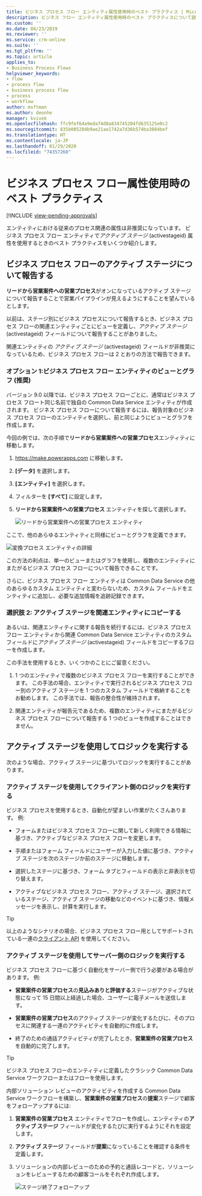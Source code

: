 ```yaml
---
title: ビジネス プロセス フロー エンティティ属性使用時のベスト プラクティス | MicrosoftDocs
description: ビジネス フロー エンティティ属性使用時のベスト プラクティスについて説明します。
ms.custom: ''
ms.date: 04/23/2019
ms.reviewer: ''
ms.service: crm-online
ms.suite: ''
ms.tgt_pltfrm: ''
ms.topic: article
applies_to:
- Business Process Flows
helpviewer_keywords:
- flow
- process flow
- business process flow
- process
- workflow
author: msftman
ms.author: deonhe
manager: kvivek
ms.openlocfilehash: ffc9fef64a9eda74d8a834745204fd635125e0c2
ms.sourcegitcommit: 835b005284b9ae21ae1742a7d36b574ba3884bef
ms.translationtype: HT
ms.contentlocale: ja-JP
ms.lasthandoff: 01/29/2020
ms.locfileid: "74357268"
---
```

# <a name="best-practices-in-using-business-process-flow-attributes"></a>ビジネス プロセス フロー属性使用時のベスト プラクティス
[!INCLUDE [view-pending-approvals](includes/cc-rebrand.md)]


エンティティにおける従来のプロセス関連の属性は非推奨になっています。 ビジネス プロセス フロー エンティティで*アクティブ ステージ* (activestageid) 属性を使用するときのベスト プラクティスをいくつか紹介します。 

## <a name="reporting-on-the-active-stage-of-a-business-process-flow"></a>ビジネス プロセス フローのアクティブ ステージについて報告する

**リードから営業案件への営業プロセス**がオンになっているアクティブ ステージについて報告することで営業パイプラインが見えるようにすることを望んでいるとします。

以前は、ステージ別にビジネス プロセスについて報告するとき、ビジネス プロセス フローの関連エンティティごとにビューを定義し、*アクティブ ステージ* (activestageid) フィールドについて報告することがありました。

関連エンティティの *アクティブ ステージ* (activestageid) フィールドが非推奨になっているため、ビジネス プロセス フローは 2 とおりの方法で報告できます。

### <a name="option-1-views-and-charts-on-business-process-flow-entity-recommended"></a>オプション 1:ビジネス プロセス フロー エンティティのビューとグラフ **(推奨)**

バージョン 9.0 以降では、ビジネス プロセス フローごとに、通常はビジネス プロセス フロート同じ名前で独自の Common Data Service エンティティが作成されます。 ビジネス プロセス フローについて報告するには、報告対象のビジネス プロセス フローのエンティティを選択し、前と同じようにビューとグラフを作成します。

今回の例では、次の手順で**リードから営業案件への営業プロセス**エンティティに移動します。
1. https://make.powerapps.com に移動します。
1. **[データ]** を選択します。
1. **[エンティティ]** を選択します。
1. フィルターを **[すべて]** に設定します。
1. **リードから営業案件への営業プロセス** エンティティを探して選択します。

   ![リードから営業案件への営業プロセス エンティティ](media/best-practices-entity-attributes/lead-opportunity-process.png)

ここで、他のあらゆるエンティティと同様にビューとグラフを定義できます。

![変換プロセス エンティティの詳細](media/best-practices-entity-attributes/lead-to-opportunity-sales-process-details.png)

この方法の利点は、単一のビューまたはグラフを使用し、複数のエンティティにまたがるビジネス プロセス フローについて報告できることです。

さらに、ビジネス プロセス フロー エンティティは Common Data Service の他のあらゆるカスタム エンティティと変わらないため、カスタム フィールドをエンティティに追加し、必要な追加情報を追跡記録できます。

### <a name="option-2-copy-active-stage-to-a-related-entity"></a>選択肢 2: アクティブ ステージを関連エンティティにコピーする

あるいは、関連エンティティに関する報告を続行するには、ビジネス プロセス フロー エンティティから関連 Common Data Service エンティティのカスタム フィールドに*アクティブ ステージ* (activestageid) フィールドをコピーするフローを作成します。

この手法を使用するとき、いくつかのことにご留意ください。

1.  1 つのエンティティで複数のビジネス プロセス フローを実行することができます。 この手法の場合、エンティティで実行されるビジネス プロセス フロー別のアクティブ ステージを 1 つのカスタム フィールドで格納することをお勧めします。 この手法では、報告の整合性が維持されます。

1.  関連エンティティが報告元であるため、複数のエンティティにまたがるビジネス プロセス フローについて報告する 1 つのビューを作成することはできません。

## <a name="using-the-active-stage-to-run-logic"></a>アクティブ ステージを使用してロジックを実行する

次のような場合、アクティブ ステージに基づいてロジックを実行することがあります。

### <a name="using-the-active-stage-to-run-client-side-logic"></a>アクティブ ステージを使用してクライアント側のロジックを実行する

ビジネス プロセスを使用するとき、自動化が望ましい作業がたくさんあります。 例:

-   フォームまたはビジネス プロセス フローに関して新しく利用できる情報に基づき、アクティブなビジネス プロセス フローを変更します。

-   手順またはフォーム フィールドにユーザーが入力した値に基づき、アクティブ ステージを次のステージか前のステージに移動します。

-   選択したステージに基づき、フォーム タブとフィールドの表示と非表示を切り替えます。

-   アクティブなビジネス プロセス フロー、アクティブ ステージ、選択されているステージ、アクティブ ステージの移動などのイベントに基づき、情報メッセージを表示し、計算を実行します。

> [!TIP]
> 以上のようなシナリオの場合、ビジネス プロセス フロー用としてサポートされている一連の[クライアント API](https://docs.microsoft.com/dynamics365/customer-engagement/developer/clientapi/reference/formcontext-data-process) を使用してください。
>

### <a name="using-the-active-stage-to-run-server-side-logic"></a>アクティブ ステージを使用してサーバー側のロジックを実行する

ビジネス プロセス フローに基づく自動化をサーバー側で行う必要がある場合があります。 例:

-   **営業案件の営業プロセス**の**見込みありと評価する**ステージがアクティブな状態になって 15 日間以上経過した場合、ユーザーに電子メールを送信します。

-   **営業案件の営業プロセス**のアクティブ ステージが変化するたびに、そのプロセスに関連する一連のアクティビティを自動的に作成します。

-   終了のための通話アクティビティが完了したとき、**営業案件の営業プロセス**を自動的に完了します。

> [!TIP]
> ビジネス プロセス フローのエンティティに定義したクラシック Common Data Service ワークフローまたはフローを使用します。
> 

内部ソリューション レビューのアクティビティを作成する Common Data Service ワークフローを構築し、**営業案件の営業プロセス**の**提案**ステージで顧客をフォローアップするには:

1. **営業案件の営業プロセス** エンティティでフローを作成し、エンティティの**アクティブ ステージ** フィールドが変化するたびに実行するようにそれを設定します。 
1. **アクティブ ステージ** フィールドが**提案**になっていることを確認する条件を定義します。 
1. ソリューションの内部レビューのための予約と通話レコードと、ソリューションをレビューするための顧客コールをそれぞれ作成します。

   ![ステージ終了フォローアップ](media/best-practices-entity-attributes/close-stage-followup.png)
